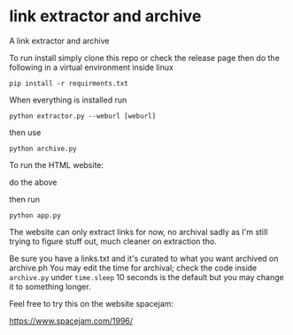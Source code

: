 # link extractor and archive

A link extractor and archive

To run install simply clone this repo or check the release page then do the following in a virtual environment inside linux

``
pip install -r requirments.txt
``

When everything is installed run

``
python extractor.py --weburl [weburl]
``

then use

``
python archive.py
``

To run the HTML website:

do the above

then run

    python app.py

The website can only extract links for now, no archival sadly as I'm still trying to figure stuff out, much cleaner on extraction tho.

Be sure you have a links.txt and it's curated to what you want archived on archive.ph
You may edit the time for archival; check the code inside `archive.py` under `time.sleep` 10 seconds is the default but you may change it to something longer.

Feel free to try this on the website spacejam:

https://www.spacejam.com/1996/
